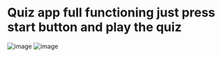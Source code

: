 ﻿# Quiz app full functioning just press start button and play the quiz
 
 ![image](https://user-images.githubusercontent.com/59576366/124092415-73469880-da74-11eb-8a1c-4e62097fb930.png)
![image](https://user-images.githubusercontent.com/59576366/124092545-9a9d6580-da74-11eb-8950-6a9d8f15ea8e.png)

